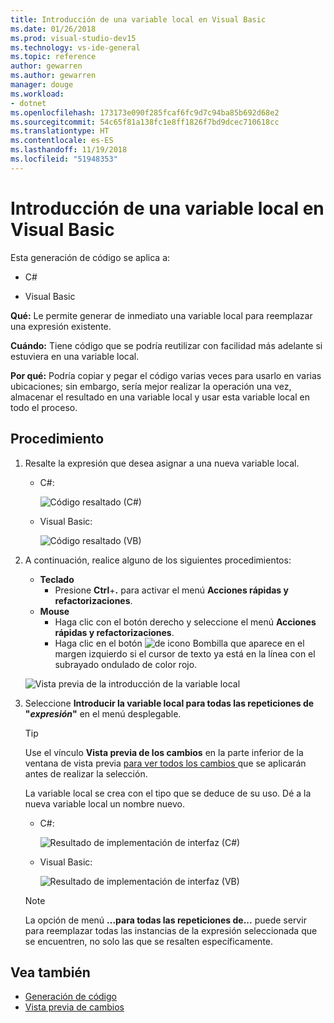 ```yaml
---
title: Introducción de una variable local en Visual Basic
ms.date: 01/26/2018
ms.prod: visual-studio-dev15
ms.technology: vs-ide-general
ms.topic: reference
author: gewarren
ms.author: gewarren
manager: douge
ms.workload:
- dotnet
ms.openlocfilehash: 173173e090f285fcaf6fc9d7c94ba85b692d68e2
ms.sourcegitcommit: 54c65f81a138fc1e8ff1826f7bd9dcec710618cc
ms.translationtype: HT
ms.contentlocale: es-ES
ms.lasthandoff: 11/19/2018
ms.locfileid: "51948353"
---
```

# <a name="introduce-a-local-variable-in-visual-studio"></a>Introducción de una variable local en Visual Basic

Esta generación de código se aplica a:

- C#

- Visual Basic

**Qué:** Le permite generar de inmediato una variable local para reemplazar una expresión existente.

**Cuándo:** Tiene código que se podría reutilizar con facilidad más adelante si estuviera en una variable local.

**Por qué:** Podría copiar y pegar el código varias veces para usarlo en varias ubicaciones; sin embargo, sería mejor realizar la operación una vez, almacenar el resultado en una variable local y usar esta variable local en todo el proceso.

## <a name="how-to"></a>Procedimiento

1. Resalte la expresión que desea asignar a una nueva variable local.

   - C#:

       ![Código resaltado (C#)](media/local-highlight-cs.png)

   - Visual Basic:

       ![Código resaltado (VB)](media/local-highlight-vb.png)

2. A continuación, realice alguno de los siguientes procedimientos:

   - **Teclado**
      - Presione **Ctrl**+**.** para activar el menú **Acciones rápidas y refactorizaciones**.
   - **Mouse**
      - Haga clic con el botón derecho y seleccione el menú **Acciones rápidas y refactorizaciones**.
      - Haga clic en el botón ![de icono Bombilla](media/bulb-cs.png) que aparece en el margen izquierdo si el cursor de texto ya está en la línea con el subrayado ondulado de color rojo.

   ![Vista previa de la introducción de la variable local](media/local-preview-cs.png)

3. Seleccione **Introducir la variable local para todas las repeticiones de "*expresión*"** en el menú desplegable.

   > [!TIP]
   > Use el vínculo **Vista previa de los cambios** en la parte inferior de la ventana de vista previa [para ver todos los cambios ](../../ide/preview-changes.md) que se aplicarán antes de realizar la selección.

   La variable local se crea con el tipo que se deduce de su uso. Dé a la nueva variable local un nombre nuevo.

   - C#:

       ![Resultado de implementación de interfaz (C#)](media/local-result-cs.png)

   - Visual Basic:

       ![Resultado de implementación de interfaz (VB)](media/local-result-vb.png)

   > [!NOTE]
   > La opción de menú **...para todas las repeticiones de...** puede servir para reemplazar todas las instancias de la expresión seleccionada que se encuentren, no solo las que se resalten específicamente.

## <a name="see-also"></a>Vea también

- [Generación de código](../code-generation-in-visual-studio.md)
- [Vista previa de cambios](../../ide/preview-changes.md)
